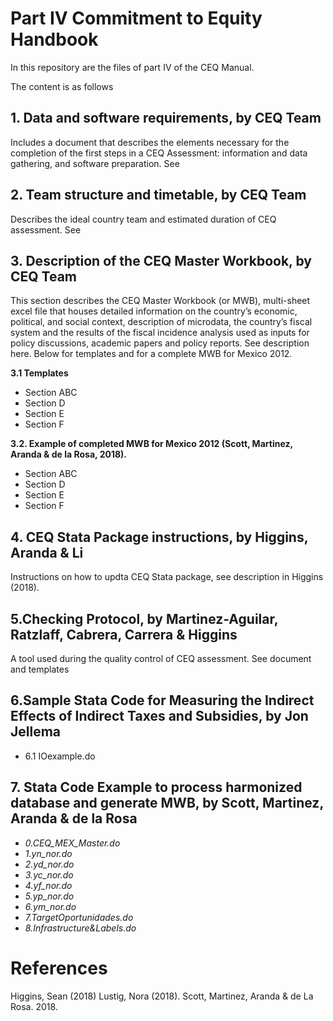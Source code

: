 # Part IV Commitment to Equity Handbook


In this repository are the files of part IV of the CEQ Manual.

The content is as follows

## **1. Data and software requirements, by CEQ Team** 
Includes a document that describes  the elements necessary for the completion of the first steps in a CEQ Assessment: information and data gathering, and software preparation. See 

## **2. Team structure and timetable, by CEQ Team** 
Describes the ideal country team and estimated duration of CEQ assessment. See

## **3. Description of the CEQ Master Workbook, by CEQ Team** 
This section describes the CEQ Master Workbook (or MWB), multi-sheet excel file that houses detailed information on the country’s economic, political, and social context, description of microdata, the country’s fiscal system and the results of the fiscal incidence analysis used as inputs for policy discussions, academic papers and policy reports. See description here. Below for templates and for a complete MWB for Mexico 2012.

**3.1 Templates**
- Section ABC 
- Section D
- Section E
- Section F

**3.2. Example of completed MWB for Mexico 2012 (Scott, Martinez, Aranda & de la Rosa, 2018).**
- Section ABC 
- Section D
- Section E
- Section F

## **4. CEQ Stata Package instructions, by Higgins, Aranda & Li**  
Instructions on how to updta CEQ Stata package, see description in Higgins (2018).


## **5.Checking Protocol, by Martinez-Aguilar, Ratzlaff, Cabrera, Carrera & Higgins** 
A tool used during the quality control of CEQ assessment.  See document and templates

## **6.Sample Stata Code for Measuring the Indirect Effects of Indirect Taxes and Subsidies, by Jon Jellema**
- 6.1 IOexample.do

## **7. Stata Code Example to process harmonized database and generate MWB, by Scott, Martinez, Aranda & de la Rosa**
- *0.CEQ_MEX_Master.do*
- *1.yn_nor.do*       
- *2.yd_nor.do*       
- *3.yc_nor.do*       
- *4.yf_nor.do*       
- *5.yp_nor.do*       
- *6.ym_nor.do*       
- *7.TargetOportunidades.do*
- *8.Infrastructure&Labels.do*

# References

Higgins, Sean (2018)
Lustig, Nora (2018).
Scott, Martinez, Aranda & de La Rosa. 2018.  

